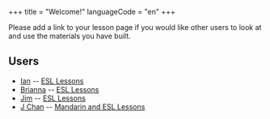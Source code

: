 +++
title = "Welcome!"
languageCode = "en"
+++

Please add a link to your lesson page if you would like other users to
look at and use the materials you have built.

## Users

  - [Ian](/user/ian/about) -- [ESL Lessons](/user/ian/Lessons)
  - [Brianna](/user/briannaavenia) -- [ESL Lessons](/user/briannaavenia)
  - [Jim](/user/garrison) -- [ESL Lessons](/user/garrison)
  - [J Chan](/user/jchan) -- [Mandarin and ESL Lessons](/user/jchan)

